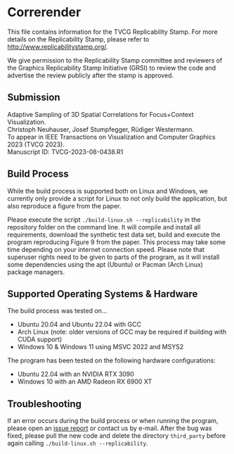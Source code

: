 # Correrender

This file contains information for the TVCG Replicability Stamp. For more details on the Replicability Stamp,
please refer to http://www.replicabilitystamp.org/.

We give permission to the Replicability Stamp committee and reviewers of the Graphics Replicability Stamp Initiative
(GRSI) to review the code and advertise the review publicly after the stamp is approved.


## Submission

Adaptive Sampling of 3D Spatial Correlations for Focus+Context Visualization. \
Christoph Neuhauser, Josef Stumpfegger, Rüdiger Westermann. \
To appear in IEEE Transactions on Visualization and Computer Graphics 2023 (TVCG 2023). \
Manuscript ID: TVCG-2023-08-0438.R1


## Build Process

While the build process is supported both on Linux and Windows, we currently only provide a script for Linux to not
only build the application, but also reproduce a figure from the paper.

Please execute the script `./build-linux.sh --replicability` in the repository folder on the command line.
It will compile and install all requirements, download the synthetic test data set, build and execute the program
reproducing Figure 9 from the paper.
This process may take some time depending on your internet connection speed. Please note that superuser rights need to
be given to parts of the program, as it will install some dependencies using the apt (Ubuntu) or Pacman (Arch Linux)
package managers.


## Supported Operating Systems & Hardware

The build process was tested on...
- Ubuntu 20.04 and Ubuntu 22.04 with GCC
- Arch Linux (note: older versions of GCC may be required if building with CUDA support)
- Windows 10 & Windows 11 using MSVC 2022 and MSYS2

The program has been tested on the following hardware configurations:
- Ubuntu 22.04 with an NVIDIA RTX 3090
- Windows 10 with an AMD Radeon RX 6900 XT


## Troubleshooting

If an error occurs during the build process or when running the program, please open an [issue report](https://github.com/chrismile/Correrender/issues)
or contact us by e-mail. After the bug was fixed, please pull the new code and delete the directory `third_party`
before again calling `./build-linux.sh --replicability`.
